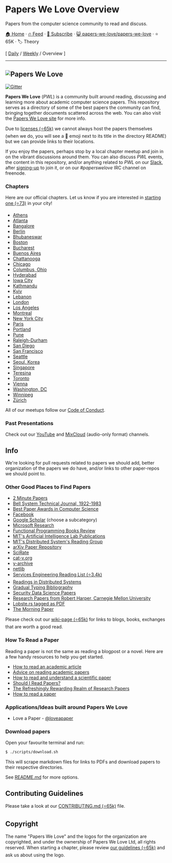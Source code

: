 # Papers We Love Overview

Papers from the computer science community to read and discuss.

[🏠 Home](/README.md) · [🔥 Feed](https://www.trackawesomelist.com/papers-we-love/papers-we-love/rss.xml) · [📮 Subscribe](https://trackawesomelist.us17.list-manage.com/subscribe?u=d2f0117aa829c83a63ec63c2f&id=36a103854c) · [😺 papers-we-love/papers-we-love](https://github.com/papers-we-love/papers-we-love) · ⭐ 65K · 🏷️ Theory

[ [Daily](/content/papers-we-love/papers-we-love/README.md) / [Weekly](/content/papers-we-love/papers-we-love/week/README.md) / Overview ]

---

## ![Papers We Love](http://paperswelove.org/images/logo-top.svg)

[![Gitter](https://badges.gitter.im/papers-we-love/community.svg)](https://gitter.im/papers-we-love/community?utm_source=badge\&utm_medium=badge\&utm_campaign=pr-badge)

**Papers We Love** (*PWL*) is a community built around reading, discussing and learning more about academic computer science papers. This repository serves as a directory of some of the best papers the community can find, bringing together documents scattered across the web. You can also visit the [Papers We Love site](http://paperswelove.org/) for more info.

Due to [licenses (⭐65k)](https://github.com/papers-we-love/papers-we-love/blob/master/.github/CONTRIBUTING.md#respect-content-licenses) we cannot always host the papers themselves (when we do, you will see a :scroll: emoji next to its title in the directory README) but we can provide links to their locations.

If you enjoy the papers, perhaps stop by a local chapter meetup and join in on the vibrant discussions around them. You can also discuss *PWL* events, the content in this repository, and/or anything related to *PWL* on our [Slack](https://paperswelove.slack.com/messages/general/), after [signing-up](http://papersweloveslack.herokuapp.com/) to join it, or on our *#paperswelove* IRC channel on freenode.

### Chapters

Here are our official chapters. Let us know if you are interested in [starting one (⭐73)](https://github.com/papers-we-love/organizers) in your city!

*   [Athens](https://www.meetup.com/Papers-We-Love-Athens)
*   [Atlanta](https://www.meetup.com/Papers-We-Love-Atlanta)
*   [Bangalore](http://www.meetup.com/Papers-we-love-Bangalore/)
*   [Berlin](http://www.meetup.com/Papers-We-Love-Berlin/)
*   [Bhubaneswar](https://www.facebook.com/groups/pwlbbsr/)
*   [Boston](http://www.meetup.com/Papers-We-Love-Boston-Cambridge/)
*   [Bucharest](http://www.meetup.com/papers-we-love-bucharest/)
*   [Buenos Aires](https://paperswelove.org/buenos-aires/)
*   [Chattanooga](http://www.meetup.com/Papers-We-Love-Chattanooga/)
*   [Chicago](http://www.meetup.com/papers-we-love-chicago/)
*   [Columbus, Ohio](http://www.meetup.com/Papers-We-Love-Columbus/)
*   [Hyderabad](http://www.meetup.com/papers-we-love-hyderabad/)
*   [Iowa City](https://www.meetup.com/techcorridorio)
*   [Kathmandu](https://www.facebook.com/groups/PapersWeLoveKathmandu/)
*   [Kyiv](https://www.facebook.com/groups/PapersWeLoveKyiv)
*   [Lebanon](http://www.paperswelovelb.club)
*   [London](http://www.meetup.com/papers-we-love-london)
*   [Los Angeles](http://www.meetup.com/papers-we-love-la)
*   [Montreal](http://www.meetup.com/Papers-We-Love-Montreal/)
*   [New York City](http://www.meetup.com/papers-we-love/)
*   [Paris](http://www.meetup.com/Papers-We-Love-Paris/)
*   [Portland](https://www.meetup.com/papers-we-love-pdx/)
*   [Pune](http://www.meetup.com/Doo-Things)
*   [Raleigh-Durham](https://www.meetup.com/Papers-We-Love-Raleigh-Durham/)
*   [San Diego](http://www.meetup.com/Papers-We-Love-San-Diego/)
*   [San Francisco](http://www.meetup.com/papers-we-love-too/)
*   [Seattle](http://www.meetup.com/Papers-We-Love-Seattle/)
*   [Seoul, Korea](http://www.meetup.com/seoul-tech-society)
*   [Singapore](https://www.facebook.com/groups/paperswelovesg/)
*   [Teresina](https://www.meetup.com/pt-BR/Papers-We-Love-Teresina/)
*   [Toronto](http://www.meetup.com/Papers-We-Love-Toronto/)
*   [Vienna](http://www.meetup.com/Papers-We-Love-Vienna/)
*   [Washington, DC](http://www.meetup.com/Papers-We-Love-DC-NoVA/)
*   [Winnipeg](http://pwlwpg.ca/)
*   [Zürich](https://www.meetup.com/Papers-we-love-Zurich/)

All of our meetups follow our [Code of Conduct](https://github.com/papers-we-love/papers-we-love/blob/master/README.md/CODE_OF_CONDUCT.md).

### Past Presentations

Check out our [YouTube](https://www.youtube.com/user/PapersWeLove) and [MixCloud](https://www.mixcloud.com/paperswelove/) (audio-only format) channels.

## Info

We're looking for pull requests related to papers we should add, better organization of the papers we do have, and/or links to other paper-repos we should point to.

### Other Good Places to Find Papers

*   [2 Minute Papers](https://www.youtube.com/user/keeroyz)
*   [Bell System Technical Journal, 1922-1983](https://www.bell-labs.com/our-research/technical-journal/)
*   [Best Paper Awards in Computer Science](http://jeffhuang.com/best_paper_awards.html)
*   [Facebook](https://research.fb.com/publications/)
*   [Google Scholar](http://scholar.google.com/citations?view_op=top_venues\&hl=en\&vq=eng) (choose a subcategory)
*   [Microsoft Research](http://research.microsoft.com/apps/catalog/default.aspx?t=publications)
*   [Functional Programming Books Review](http://alexott.net/en/fp/books/)
*   [MIT's Artificial Intelligence Lab Publications](http://dspace.mit.edu/handle/1721.1/39813)
*   [MIT's Distributed System's Reading Group](http://dsrg.pdos.csail.mit.edu/)
*   [arXiv Paper Repository](http://arxiv.org/)
*   [SciRate](https://scirate.com/)
*   [cat-v.org](http://doc.cat-v.org/)
*   [y-archive](http://yarchive.net/comp/index.html)
*   [netlib](http://www.netlib.org/)
*   [Services Engineering Reading List (⭐3.4k)](https://github.com/mmcgrana/services-engineering)
*   [Readings in Distributed Systems](http://christophermeiklejohn.com/distributed/systems/2013/07/12/readings-in-distributed-systems.html)
*   [Gradual Typing Bibliography](http://samth.github.io/gradual-typing-bib/)
*   [Security Data Science Papers](http://www.covert.io/the-definitive-security-datascience-and-machinelearning-guide/)
*   [Research Papers from Robert Harper, Carnegie Mellon University](https://www.cs.cmu.edu/\~rwh/papers/index.html)
*   [Lobste.rs tagged as PDF](https://lobste.rs/t/pdf)
*   [The Morning Paper](http://blog.acolyer.org/)

Please check out our [wiki-page (⭐65k)](https://github.com/papers-we-love/papers-we-love/wiki/Other-Good-Sources-of-Reading-Material) for links to blogs, books, exchanges that are worth a good read.

### How To Read a Paper

Reading a paper is not the same as reading a blogpost or a novel. Here are a few handy resources to help you get started.

*   [How to read an academic article](http://organizationsandmarkets.com/2010/08/31/how-to-read-an-academic-article/)
*   [Advice on reading academic papers](https://userpages.umbc.edu/\~akmassey/posts/2012-02-15-advice-on-reading-academic-papers.html)
*   [How to read and understand a scientific paper](http://violentmetaphors.com/2013/08/25/how-to-read-and-understand-a-scientific-paper-2/)
*   [Should I Read Papers?](http://michaelrbernste.in/2014/10/21/should-i-read-papers.html)
*   [The Refreshingly Rewarding Realm of Research Papers](https://www.youtube.com/watch?v=8eRx5Wo3xYA)
*   [How to read a paper](http://ccr.sigcomm.org/online/files/p83-keshavA.pdf)

### Applications/Ideas built around Papers We Love

*   Love a Paper - [@loveapaper](https://twitter.com/loveapaper)

### Download papers

Open your favourite terminal and run:

```bash
$ ./scripts/download.sh
```

This will scrape markdown files for links to PDFs and download papers to their respective directories.

See [README.md](https://github.com/papers-we-love/papers-we-love/blob/master/README.md/./scripts/README.md) for more options.

## Contributing Guidelines

Please take a look at our [CONTRIBUTING.md (⭐65k)](https://github.com/papers-we-love/papers-we-love/blob/master/.github/CONTRIBUTING.md) file.

## Copyright

The name "Papers We Love" and the logos for the organization are copyrighted, and under the ownership of Papers We Love Ltd, all rights reserved. When starting a chapter, please review [our guidelines (⭐65k)](https://github.com/papers-we-love/papers-we-love/wiki/Creating-a-PWL-chapter) and ask us about using the logo.

